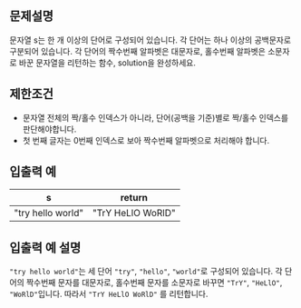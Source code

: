 ## 문제설명

문자열 s는 한 개 이상의 단어로 구성되어 있습니다. 각 단어는 하나 이상의 공백문자로 구분되어 있습니다. 각 단어의 짝수번째 알파벳은 대문자로, 홀수번째 알파벳은 소문자로 바꾼 문자열을 리턴하는 함수, solution을 완성하세요.

## 제한조건

- 문자열 전체의 짝/홀수 인덱스가 아니라, 단어(공백을 기준)별로 짝/홀수 인덱스를 판단해야합니다.
- 첫 번째 글자는 0번째 인덱스로 보아 짝수번째 알파벳으로 처리해야 합니다.

## 입출력 예

|         s         |      return       |
| :---------------: | :---------------: |
| "try hello world" | "TrY HeLlO WoRlD" |

## 입출력 예 설명

`"try hello world"`는 세 단어 `"try"`, `"hello"`, `"world"`로 구성되어 있습니다. 각 단어의 짝수번째 문자를 대문자로, 홀수번째 문자를 소문자로 바꾸면 `"TrY"`, `"HeLlO"`, `"WoRlD"`입니다. 따라서 `"TrY HeLlO WoRlD"` 를 리턴합니다.
